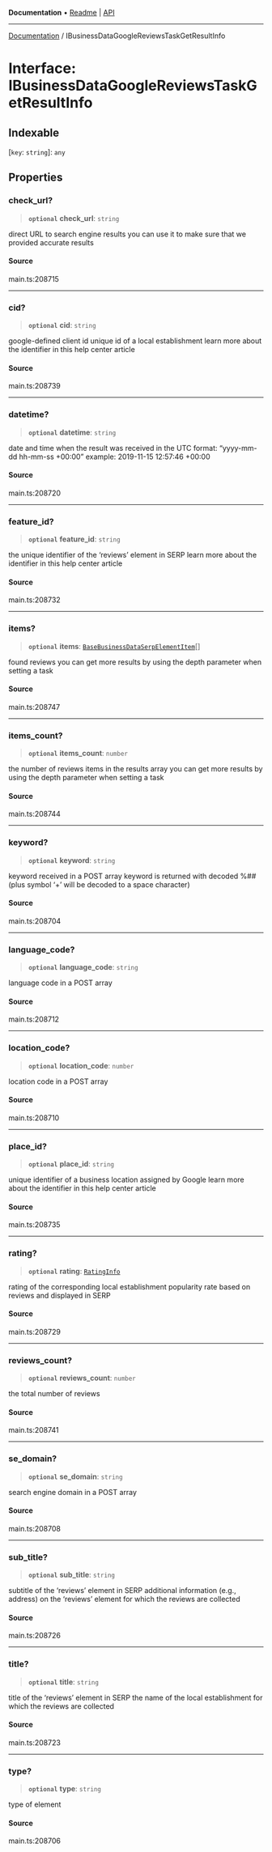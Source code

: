 **Documentation** • [Readme](../README.md) \| [API](../globals.md)

***

[Documentation](../README.md) / IBusinessDataGoogleReviewsTaskGetResultInfo

# Interface: IBusinessDataGoogleReviewsTaskGetResultInfo

## Indexable

 \[`key`: `string`\]: `any`

## Properties

### check\_url?

> **`optional`** **check\_url**: `string`

direct URL to search engine results
you can use it to make sure that we provided accurate results

#### Source

main.ts:208715

***

### cid?

> **`optional`** **cid**: `string`

google-defined client id
unique id of a local establishment
learn more about the identifier in this help center article

#### Source

main.ts:208739

***

### datetime?

> **`optional`** **datetime**: `string`

date and time when the result was received
in the UTC format: “yyyy-mm-dd hh-mm-ss +00:00”
example:
2019-11-15 12:57:46 +00:00

#### Source

main.ts:208720

***

### feature\_id?

> **`optional`** **feature\_id**: `string`

the unique identifier of the ‘reviews’ element in SERP
learn more about the identifier in this help center article

#### Source

main.ts:208732

***

### items?

> **`optional`** **items**: [`BaseBusinessDataSerpElementItem`](../classes/BaseBusinessDataSerpElementItem.md)[]

found reviews
you can get more results by using the depth parameter when setting a task

#### Source

main.ts:208747

***

### items\_count?

> **`optional`** **items\_count**: `number`

the number of reviews items in the results array
you can get more results by using the depth parameter when setting a task

#### Source

main.ts:208744

***

### keyword?

> **`optional`** **keyword**: `string`

keyword received in a POST array
keyword is returned with decoded %## (plus symbol ‘+’ will be decoded to a space character)

#### Source

main.ts:208704

***

### language\_code?

> **`optional`** **language\_code**: `string`

language code in a POST array

#### Source

main.ts:208712

***

### location\_code?

> **`optional`** **location\_code**: `number`

location code in a POST array

#### Source

main.ts:208710

***

### place\_id?

> **`optional`** **place\_id**: `string`

unique identifier of a business location assigned by Google
learn more about the identifier in this help center article

#### Source

main.ts:208735

***

### rating?

> **`optional`** **rating**: [`RatingInfo`](../classes/RatingInfo.md)

rating of the corresponding local establishment
popularity rate based on reviews and displayed in SERP

#### Source

main.ts:208729

***

### reviews\_count?

> **`optional`** **reviews\_count**: `number`

the total number of reviews

#### Source

main.ts:208741

***

### se\_domain?

> **`optional`** **se\_domain**: `string`

search engine domain in a POST array

#### Source

main.ts:208708

***

### sub\_title?

> **`optional`** **sub\_title**: `string`

subtitle of the ‘reviews’ element in SERP
additional information (e.g., address) on the ‘reviews’ element for which the reviews are collected

#### Source

main.ts:208726

***

### title?

> **`optional`** **title**: `string`

title of the ‘reviews’ element in SERP
the name of the local establishment for which the reviews are collected

#### Source

main.ts:208723

***

### type?

> **`optional`** **type**: `string`

type of element

#### Source

main.ts:208706
